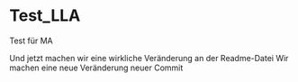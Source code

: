 # Test_LLA
Test für MA

Und jetzt machen wir eine wirkliche Veränderung an der Readme-Datei
Wir machen eine neue Veränderung
neuer Commit